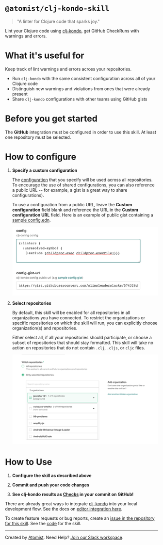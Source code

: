 # `@atomist/clj-kondo-skill`


> "A linter for Clojure code that sparks joy."

Lint your Clojure code using [clj-kondo][clj-kondo], get GitHub CheckRuns with warnings and errors.

<!---atomist-skill-readme:start--->
  
# What it's useful for

Keep track of lint warnings and errors across your repositories.

* Run `clj-kondo` with the same consistent configuration across all of your Clojure code
* Distinguish new warnings and violations from ones that were already present
* Share `clj-kondo` configurations with other teams using GitHub gists

# Before you get started

The **GitHub** integration must be configured in order to use this skill. 
At least one repository must be selected. 

# How to configure

1.  **Specify a custom configuration**

    The [configuration][configuration] that you specify will be used across all repositories.  
    To encourage the use of shared configurations, you can also reference a public URL --
    for example, a gist is a great way to share configurations).  

    To use a configuration from a public URL, leave the **Custom configuration** field blank 
    and reference the URL in the **Custom configuration URL** field.  Here is an example of public gist containing a 
    [sample config.edn](https://gist.githubusercontent.com/slimslenderslacks/574326df04e63527f54b4d0bb9b962d9/raw/8e0e3e6a691c434a63b661ae3869dd181c4fbb89/config.edn).
    
    ![config](docs/images/config.png)
                        
1.  **Select repositories**

    By default, this skill will be enabled for all repositories in all organizations you have connected. To restrict 
    the organizations or specific repositories on which the skill will run, you can explicitly 
    choose organization(s) and repositories.

    Either select all, if all your repositories should participate, or choose a subset of repositories that should 
    stay formatted.  This skill will take no action on repositories that do not contain `.clj`, `.cljs`, or `cljc` files.
    
    ![repo-filter](docs/images/repo-filter.png)    

# How to Use

1. **Configure the skill as described above**

1. **Commit and push your code changes** 

1. **See clj-kondo results as [Checks][checks] in your commit on GitHub!**

There are already great ways to integrate [clj-kondo][clj-kondo] into your local development flow.  See the docs on
[editor integration here][editor-integration]. 

To create feature requests or bug reports, create an [issue in the repository for this skill](https://github.com/atomist-skills/clj-kondo-skill/issues). 
See the [code](https://github.com/atomist-skills/clj-kondo-skill) for the skill.

[clj-kondo]: https://github.com/borkdude/clj-kondo
[configuration]: https://github.com/borkdude/clj-kondo/blob/master/doc/config.md
[editor-integration]: https://github.com/borkdude/clj-kondo/blob/master/doc/editor-integration.md
[gist-url]: https://gist.githubusercontent.com/slimslenderslacks/574326df04e63527f54b4d0bb9b962d9/raw/8e0e3e6a691c434a63b661ae3869dd181c4fbb89/config.edn

<!---atomist-skill-readme:end--->

---

Created by [Atomist][atomist].
Need Help?  [Join our Slack workspace][slack].

[atomist]: https://atomist.com/ (Atomist - How Teams Deliver Software)
[slack]: https://join.atomist.com/ (Atomist Community Slack)
[checks]: https://help.github.com/en/enterprise/2.15/user/articles/about-status-checks#checks (GitHub Checks)
